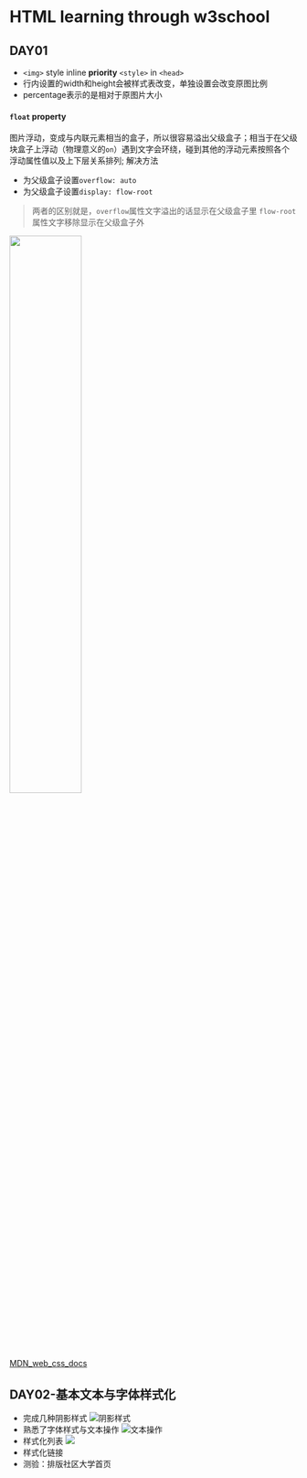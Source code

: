 # HTML learning through w3school
## DAY01
- `<img>` style inline  <b>priority</b> `<style>` in `<head>` 
- 行内设置的width和height会被样式表改变，单独设置会改变原图比例
- percentage表示的是相对于原图片大小
#### `float` property
图片浮动，变成与内联元素相当的盒子，所以很容易溢出父级盒子；相当于在父级块盒子上浮动（物理意义的`on`）遇到文字会环绕，碰到其他的浮动元素按照各个浮动属性值以及上下层关系排列;
解决方法
- 为父级盒子设置`overflow: auto`
- 为父级盒子设置`display: flow-root`
> 两者的区别就是，`overflow`属性文字溢出的话显示在父级盒子里
> `flow-root`属性文字移除显示在父级盒子外

<img src="https://cdn.jsdelivr.net/gh/xiaonlin23/images/float.png" style="width:50%">

<a href="https://developer.mozilla.org/zh-CN/docs/Web/Guide/CSS/Block_formatting_context#%E5%8C%85%E5%90%AB%E5%86%85%E9%83%A8%E6%B5%AE%E5%8A%A8">MDN_web_css_docs</a>
## DAY02-基本文本与字体样式化
- 完成几种阴影样式
![阴影样式](https://cdn.jsdelivr.net/gh/xiaonlin23/images/uTools_1675082755198.png)
- 熟悉了字体样式与文本操作
![文本操作](https://cdn.jsdelivr.net/gh/xiaonlin23/images/uTools_1675082945354.png)
- 样式化列表
![](https://cdn.jsdelivr.net/gh/xiaonlin23/images/uTools_1675084738961.png)
- 样式化链接
- 测验：排版社区大学首页
